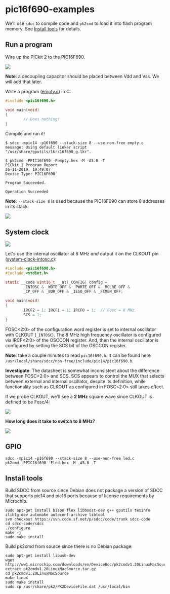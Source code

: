 # pic16f690-examples

We'll use ```sdcc``` to compile code and ```pk2cmd``` to load it into flash program memory. See [Install tools](#install-tools) for details.

## Run a program

Wire up the PICkit 2 to the PIC16F690.

![](https://i.postimg.cc/wjCZbywj/IMG-1332.jpg)

**Note**: a decoupling capacitor should be placed between Vdd and Vss. We will add that later.

Write a program ([empty.c](empty.c)) in C:

```c
#include <pic16f690.h>

void main(void)
{
        // Does nothing!
}
```

Compile and run it!

```
$ sdcc -mpic14 -p16f690 --stack-size 8 --use-non-free empty.c
message: Using default linker script "/usr/share/gputils/lkr/16f690_g.lkr".

$ pk2cmd -PPIC16f690 -Fempty.hex -M -A5.0 -T
PICkit 2 Program Report
26-11-2019, 19:49:07
Device Type: PIC16F690

Program Succeeded.

Operation Succeeded
```

**Note**: ```--stack-size 8``` is used because the PIC16F690 can store 8 addresses in its stack:

![](https://i.postimg.cc/zvP8LD8H/stack.png)

## System clock

![](https://i.postimg.cc/QMjw3GZ2/system-clock.jpg)

Let's use the internal oscillator at 8 MHz *and* output it on the CLKOUT pin ([system-clock-intosc.c](system-clock-intosc.c)):

```c
#include <pic16f690.h>
#include <stdint.h>

static __code uint16_t __at(_CONFIG) config =
        _INTOSC & _WDTE_OFF & _PWRTE_OFF & _MCLRE_OFF &
        _CP_OFF & _BOR_OFF & _IESO_OFF & _FCMEN_OFF;

void main(void)
{
        IRCF2 = 1; IRCF1 = 1; IRCF0 = 1;  // Fosc = 8 MHz
        SCS = 1;
}
```

FOSC<2:0> of the configuration word register is set to internal oscillator with CLKOUT (```_INTOSC```). The 8 MHz high frequency oscillator is configured via IRCF<2:0> of the OSCCON register. And, then the internal oscillator is configured by setting the SCS bit of the OSCCON register.

**Note**: take a couple minutes to read ```pic16f690.h```. It can be found here ```/usr/local/share/sdcc/non-free/include/pic14/pic16f690.h```.

**Investigate**: The datasheet is somewhat inconsistent about the difference between FOSC<2:0> and SCS. SCS appears to control the MUX that selects between external and internal oscillator, despite its definition, while functionality such as CLKOUT as configured in FOSC<2:0> still takes effect.

If we probe CLKOUT, we'll see a **2 MHz** square wave since CLKOUT is defined to be Fosc/4:

![](https://i.postimg.cc/BZYtd4HK/system-clock-intosc-scope1.png)

**How long does it take to switch to 8 MHz?**

![](https://i.postimg.cc/iTfQNSny/startup.png)

## GPIO

```
sdcc -mpic14 -p16f690 --stack-size 8 --use-non-free led.c
pk2cmd -PPIC16f690 -Fled.hex -M -A5.0 -T
```

## Install tools

Build SDCC from source since Debian does not package a version of SDCC that supports pic14 and pic16 ports because of license requirements by Microchip.

```
sudo apt-get install bison flex libboost-dev g++ gputils texinfo zlib1g-dev automake autoconf-archive libtool
svn checkout https://svn.code.sf.net/p/sdcc/code/trunk sdcc-code
cd sdcc-code/sdcc
./configure
make -j
sudo make install
```

Build pk2cmd from source since there is no Debian package.

```
sudo apt-get install libusb-dev
wget http://ww1.microchip.com/downloads/en/DeviceDoc/pk2cmdv1.20LinuxMacSource.tar.gz
extract pk2cmdv1.20LinuxMacSource.tar.gz
cd pk2cmdv1.20LinuxMacSource
make linux
sudo make install
sudo cp /usr/share/pk2/PK2DeviceFile.dat /usr/local/bin
```
